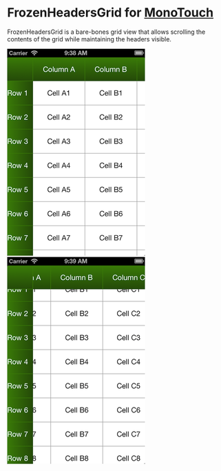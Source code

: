 FrozenHeadersGrid for [MonoTouch](http://www.xamarin.com/monotouch)
===============================

FrozenHeadersGrid is a bare-bones grid view that allows scrolling the contents of the grid while maintaining the headers visible.

![Frozen Headers Grid on iPhone](https://github.com/abeiderman/FrozenHeadersGrid_MonoTouch/raw/master/Screenshot1.png)  ![Frozen Headers Grid on iPhone](https://github.com/abeiderman/FrozenHeadersGrid_MonoTouch/raw/master/Screenshot2.png)

